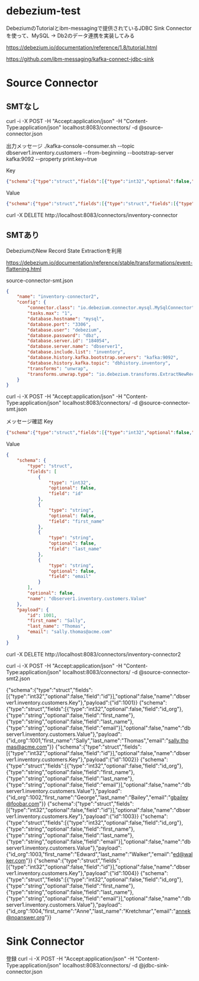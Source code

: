 # debezium-test

DebeziumのTutorialとibm-messagingで提供されているJDBC Sink Connectorを使って、MySQL -> Db2のデータ連携を実装してみる

https://debezium.io/documentation/reference/1.8/tutorial.html

https://github.com/ibm-messaging/kafka-connect-jdbc-sink


# Source Connector

## SMTなし

curl -i -X POST -H "Accept:application/json" -H "Content-Type:application/json" localhost:8083/connectors/ -d @source-connector.json

出力メッセージ
./kafka-console-consumer.sh --topic dbserver1.inventory.customers --from-beginning --bootstrap-server kafka:9092 --property print.key=true

Key
```json
{"schema":{"type":"struct","fields":[{"type":"int32","optional":false,"field":"id"}],"optional":false,"name":"dbserver1.inventory.customers.Key"},"payload":{"id":1001}}
```
Value
```json
{"schema":{"type":"struct","fields":[{"type":"struct","fields":[{"type":"int32","optional":false,"field":"id"},{"type":"string","optional":false,"field":"first_name"},{"type":"string","optional":false,"field":"last_name"},{"type":"string","optional":false,"field":"email"}],"optional":true,"name":"dbserver1.inventory.customers.Value","field":"before"},{"type":"struct","fields":[{"type":"int32","optional":false,"field":"id"},{"type":"string","optional":false,"field":"first_name"},{"type":"string","optional":false,"field":"last_name"},{"type":"string","optional":false,"field":"email"}],"optional":true,"name":"dbserver1.inventory.customers.Value","field":"after"},{"type":"struct","fields":[{"type":"string","optional":false,"field":"version"},{"type":"string","optional":false,"field":"connector"},{"type":"string","optional":false,"field":"name"},{"type":"int64","optional":false,"field":"ts_ms"},{"type":"string","optional":true,"name":"io.debezium.data.Enum","version":1,"parameters":{"allowed":"true,last,false,incremental"},"default":"false","field":"snapshot"},{"type":"string","optional":false,"field":"db"},{"type":"string","optional":true,"field":"sequence"},{"type":"string","optional":true,"field":"table"},{"type":"int64","optional":false,"field":"server_id"},{"type":"string","optional":true,"field":"gtid"},{"type":"string","optional":false,"field":"file"},{"type":"int64","optional":false,"field":"pos"},{"type":"int32","optional":false,"field":"row"},{"type":"int64","optional":true,"field":"thread"},{"type":"string","optional":true,"field":"query"}],"optional":false,"name":"io.debezium.connector.mysql.Source","field":"source"},{"type":"string","optional":false,"field":"op"},{"type":"int64","optional":true,"field":"ts_ms"},{"type":"struct","fields":[{"type":"string","optional":false,"field":"id"},{"type":"int64","optional":false,"field":"total_order"},{"type":"int64","optional":false,"field":"data_collection_order"}],"optional":true,"field":"transaction"}],"optional":false,"name":"dbserver1.inventory.customers.Envelope"},"payload":{"before":null,"after":{"id":1001,"first_name":"Sally","last_name":"Thomas","email":"sally.thomas@acme.com"},"source":{"version":"1.8.0.Final","connector":"mysql","name":"dbserver1","ts_ms":1643250617084,"snapshot":"true","db":"inventory","sequence":null,"table":"customers","server_id":0,"gtid":null,"file":"mysql-bin.000003","pos":156,"row":0,"thread":null,"query":null},"op":"r","ts_ms":1643250617086,"transaction":null}}
```

curl -X DELETE http://localhost:8083/connectors/inventory-connector

## SMTあり

DebeziumのNew Record State Extractionを利用

https://debezium.io/documentation/reference/stable/transformations/event-flattening.html

source-connector-smt.json
```json
{
    "name": "inventory-connector2",
    "config": {
        "connector.class": "io.debezium.connector.mysql.MySqlConnector",
        "tasks.max": "1",
        "database.hostname": "mysql",
        "database.port": "3306",
        "database.user": "debezium",
        "database.password": "dbz",
        "database.server.id": "184054",
        "database.server.name": "dbserver1",
        "database.include.list": "inventory",
        "database.history.kafka.bootstrap.servers": "kafka:9092",
        "database.history.kafka.topic": "dbhistory.inventory",
        "transforms": "unwrap",
        "transforms.unwrap.type": "io.debezium.transforms.ExtractNewRecordState"
    }
}
```

curl -i -X POST -H "Accept:application/json" -H "Content-Type:application/json" localhost:8083/connectors/ -d @source-connector-smt.json

メッセージ確認
Key
```json
{"schema":{"type":"struct","fields":[{"type":"int32","optional":false,"field":"id"}],"optional":false,"name":"dbserver1.inventory.customers.Key"},"payload":{"id":1001}}
```

Value
```json
{
	"schema": {
		"type": "struct",
		"fields": [
			{
				"type": "int32",
				"optional": false,
				"field": "id"
			},
			{
				"type": "string",
				"optional": false,
				"field": "first_name"
			},
			{
				"type": "string",
				"optional": false,
				"field": "last_name"
			},
			{
				"type": "string",
				"optional": false,
				"field": "email"
			}
		],
		"optional": false,
		"name": "dbserver1.inventory.customers.Value"
	},
	"payload": {
		"id": 1001,
		"first_name": "Sally",
		"last_name": "Thomas",
		"email": "sally.thomas@acme.com"
	}
}
```

curl -X DELETE http://localhost:8083/connectors/inventory-connector2



curl -i -X POST -H "Accept:application/json" -H "Content-Type:application/json" localhost:8083/connectors/ -d @source-connector-smt2.json


{"schema":{"type":"struct","fields":[{"type":"int32","optional":false,"field":"id"}],"optional":false,"name":"dbserver1.inventory.customers.Key"},"payload":{"id":1001}}	{"schema":{"type":"struct","fields":[{"type":"int32","optional":false,"field":"id_org"},{"type":"string","optional":false,"field":"first_name"},{"type":"string","optional":false,"field":"last_name"},{"type":"string","optional":false,"field":"email"}],"optional":false,"name":"dbserver1.inventory.customers.Value"},"payload":{"id_org":1001,"first_name":"Sally","last_name":"Thomas","email":"sally.thomas@acme.com"}}
{"schema":{"type":"struct","fields":[{"type":"int32","optional":false,"field":"id"}],"optional":false,"name":"dbserver1.inventory.customers.Key"},"payload":{"id":1002}}	{"schema":{"type":"struct","fields":[{"type":"int32","optional":false,"field":"id_org"},{"type":"string","optional":false,"field":"first_name"},{"type":"string","optional":false,"field":"last_name"},{"type":"string","optional":false,"field":"email"}],"optional":false,"name":"dbserver1.inventory.customers.Value"},"payload":{"id_org":1002,"first_name":"George","last_name":"Bailey","email":"gbailey@foobar.com"}}
{"schema":{"type":"struct","fields":[{"type":"int32","optional":false,"field":"id"}],"optional":false,"name":"dbserver1.inventory.customers.Key"},"payload":{"id":1003}}	{"schema":{"type":"struct","fields":[{"type":"int32","optional":false,"field":"id_org"},{"type":"string","optional":false,"field":"first_name"},{"type":"string","optional":false,"field":"last_name"},{"type":"string","optional":false,"field":"email"}],"optional":false,"name":"dbserver1.inventory.customers.Value"},"payload":{"id_org":1003,"first_name":"Edward","last_name":"Walker","email":"ed@walker.com"}}
{"schema":{"type":"struct","fields":[{"type":"int32","optional":false,"field":"id"}],"optional":false,"name":"dbserver1.inventory.customers.Key"},"payload":{"id":1004}}	{"schema":{"type":"struct","fields":[{"type":"int32","optional":false,"field":"id_org"},{"type":"string","optional":false,"field":"first_name"},{"type":"string","optional":false,"field":"last_name"},{"type":"string","optional":false,"field":"email"}],"optional":false,"name":"dbserver1.inventory.customers.Value"},"payload":{"id_org":1004,"first_name":"Anne","last_name":"Kretchmar","email":"annek@noanswer.org"}}


# Sink Connector

登録
curl -i -X POST -H "Accept:application/json" -H "Content-Type:application/json" localhost:8083/connectors/ -d @jdbc-sink-connector.json






